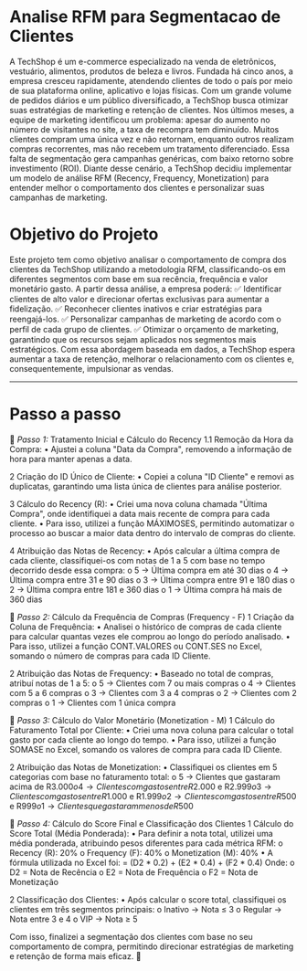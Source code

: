 # Analise RFM para Segmentacao de Clientes
 A TechShop é um e-commerce especializado na venda de eletrônicos, vestuário, alimentos, produtos de beleza e livros. Fundada há cinco anos, a empresa cresceu rapidamente, atendendo clientes de todo o país por meio de sua plataforma online, aplicativo e lojas físicas. Com um grande volume de pedidos diários e um público diversificado, a TechShop busca otimizar suas estratégias de marketing e retenção de clientes. 
 Nos últimos meses, a equipe de marketing identificou um problema: apesar do aumento no número de visitantes no site, a taxa de recompra tem diminuído. Muitos clientes compram uma única vez e não retornam, enquanto outros realizam compras recorrentes, mas não recebem um tratamento diferenciado. Essa falta de segmentação gera campanhas genéricas, com baixo retorno sobre investimento (ROI). 
 Diante desse cenário, a TechShop decidiu implementar um modelo de análise RFM (Recency, Frequency, Monetization) para entender melhor o comportamento dos clientes e personalizar suas campanhas de marketing.

# Objetivo do Projeto
Este projeto tem como objetivo analisar o comportamento de compra dos clientes da TechShop utilizando a metodologia RFM, classificando-os em diferentes segmentos com base em sua recência, frequência e valor monetário gasto.
A partir dessa análise, a empresa poderá:
✅ Identificar clientes de alto valor e direcionar ofertas exclusivas para aumentar a fidelização.
✅ Reconhecer clientes inativos e criar estratégias para reengajá-los.
✅ Personalizar campanhas de marketing de acordo com o perfil de cada grupo de clientes.
✅ Otimizar o orçamento de marketing, garantindo que os recursos sejam aplicados nos segmentos mais estratégicos.
Com essa abordagem baseada em dados, a TechShop espera aumentar a taxa de retenção, melhorar o relacionamento com os clientes e, consequentemente, impulsionar as vendas.
________________________________________

# Passo a passo
📌 *Passo 1:* Tratamento Inicial e Cálculo do Recency
1️.1 Remoção da Hora da Compra:
•	Ajustei a coluna "Data da Compra", removendo a informação de hora para manter apenas a data.

2️ Criação do ID Único de Cliente:
•	Copiei a coluna "ID Cliente" e removi as duplicatas, garantindo uma lista única de clientes para análise posterior.

3️ Cálculo do Recency (R):
•	Criei uma nova coluna chamada "Última Compra", onde identifiquei a data mais recente de compra para cada cliente.
•	Para isso, utilizei a função MÁXIMOSES, permitindo automatizar o processo ao buscar a maior data dentro do intervalo de compras do cliente.

4️ Atribuição das Notas de Recency:
•	Após calcular a última compra de cada cliente, classifiquei-os com notas de 1 a 5 com base no tempo decorrido desde essa compra:
o	5 → Última compra em até 30 dias
o	4 → Última compra entre 31 e 90 dias
o	3 → Última compra entre 91 e 180 dias
o	2 → Última compra entre 181 e 360 dias
o	1 → Última compra há mais de 360 dias

📌 *Passo 2:* Cálculo da Frequência de Compras (Frequency - F)
1️ Criação da Coluna de Frequência:
•	Analisei o histórico de compras de cada cliente para calcular quantas vezes ele comprou ao longo do período analisado.
•	Para isso, utilizei a função CONT.VALORES ou CONT.SES no Excel, somando o número de compras para cada ID Cliente.

2️ Atribuição das Notas de Frequency:
•	Baseado no total de compras, atribuí notas de 1 a 5:
o	5 → Clientes com 7 ou mais compras
o	4 → Clientes com 5 a 6 compras
o	3 → Clientes com 3 a 4 compras
o	2 → Clientes com 2 compras
o	1 → Clientes com 1 única compra

📌 *Passo 3:* Cálculo do Valor Monetário (Monetization - M)
1️ Cálculo do Faturamento Total por Cliente:
•	Criei uma nova coluna para calcular o total gasto por cada cliente ao longo do tempo.
•	Para isso, utilizei a função SOMASE no Excel, somando os valores de compra para cada ID Cliente.

2️ Atribuição das Notas de Monetization:
•	Classifiquei os clientes em 5 categorias com base no faturamento total:
o	5 → Clientes que gastaram acima de R$3.000
o	4 → Clientes com gastos entre R$2.000 e R$2.999
o	3 → Clientes com gastos entre R$1.000 e R$1.999
o	2 → Clientes com gastos entre R$500 e R$999
o	1 → Clientes que gastaram menos de R$500

📌 *Passo 4:* Cálculo do Score Final e Classificação dos Clientes
1️ Cálculo do Score Total (Média Ponderada):
•	Para definir a nota total, utilizei uma média ponderada, atribuindo pesos diferentes para cada métrica RFM:
o	Recency (R): 20%
o	Frequency (F): 40%
o	Monetization (M): 40%
•	A fórmula utilizada no Excel foi:
= (D2 * 0.2) + (E2 * 0.4) + (F2 * 0.4)
Onde:
o	D2 = Nota de Recência
o	E2 = Nota de Frequência
o	F2 = Nota de Monetização

2️ Classificação dos Clientes:
•	Após calcular o score total, classifiquei os clientes em três segmentos principais:
o	Inativo → Nota ≤ 3
o	Regular → Nota entre 3 e 4
o	VIP → Nota ≥ 5

Com isso, finalizei a segmentação dos clientes com base no seu comportamento de compra, permitindo direcionar estratégias de marketing e retenção de forma mais eficaz. 🚀

